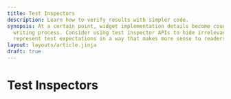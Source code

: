 ```yaml
---
title: Test Inspectors
description: Learn how to verify results with simpler code.
synopsis: At a certain point, widget implementation details become counterproductive to the test
  writing process. Consider using test inspector APIs to hide irrelevant implementation details and
  represent test expectations in a way that makes more sense to readers.
layout: layouts/article.jinja
draft: true
---
```

# Test Inspectors

